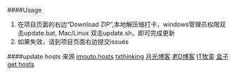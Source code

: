﻿####Usage
1. 在项目页面的右边“Download ZIP”,本地解压缩打卡，windows管理员权限双击update.bat, Mac/Linux 双击update.sh，即可完成更新
2. 如果失效，请到项目页面右边提交issues

####update
hosts 来源 [imouto.hosts](https://github.com/zxdrive/imouto.host)
[txthinking](https://github.com/txthinking/google-hosts.git)
[月光博客](http://blog.sina.com.cn/s/blog_591839200102v44p.html?tj=1)
[老D博客](http://laod.cn/black-technology/hosts.html)
[IT牧童](http://itmutong.com/itbaike/%E6%9C%80%E6%96%B0%E4%BF%AE%E6%94%B9hosts%E4%B8%8A%E8%B0%B7%E6%AD%8C/)
[盒子](http://www.360kb.com/kb/2_122.html)
[get hosts](http://serve.netsh.org/pub/gethosts.php)